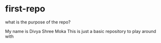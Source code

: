 # first-repo
what is the purpose of the repo?

My name is Divya Shree Moka
This is just a basic repository to play around with

